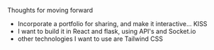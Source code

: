 Thoughts for moving forward
- Incorporate a portfolio for sharing, and make it interactive... KISS
- I want to build it in React and flask, using API's and Socket.io
- other technologies I want to use are Tailwind CSS